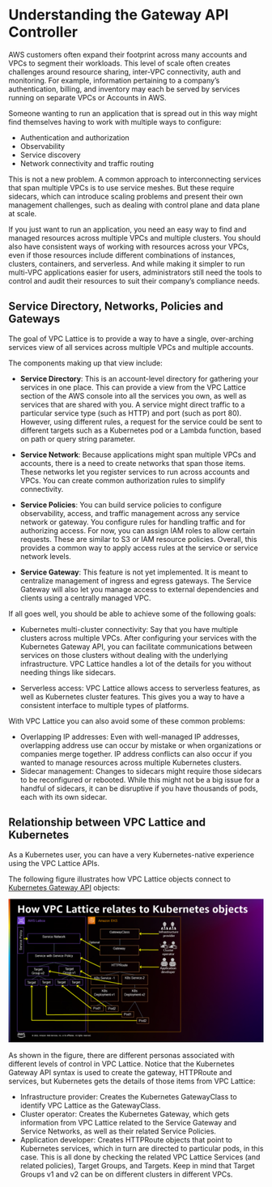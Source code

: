 # Understanding the Gateway API Controller

AWS customers often expand their footprint across many accounts and VPCs to segment their workloads. This level of scale often creates challenges around resource sharing, inter-VPC connectivity, auth and monitoring.  For example, information pertaining to a company’s authentication, billing, and inventory may each be served by services running on separate VPCs or Accounts in AWS.

Someone wanting to run an application that is spread out in this way might find themselves having to work with multiple ways to configure:

* Authentication and authorization
* Observability
* Service discovery
* Network connectivity and traffic routing

This is not a new problem.
A common approach to interconnecting services that span multiple VPCs is to use service meshes. But these require sidecars, which can introduce scaling problems and present their own management challenges, such as dealing with control plane and data plane at scale.

If you just want to run an application, you need an easy way to find and managed resources across multiple VPCs and multiple clusters. You should also have consistent ways of working with resources across your VPCs, even if those resources include different combinations of instances, clusters, containers, and serverless. And while making it simpler to run multi-VPC applications easier for users, administrators still need the tools to control and audit their resources to suit their company’s compliance needs.

## Service Directory, Networks, Policies and Gateways

The goal of VPC Lattice is to provide a way to have a single, over-arching services view of all services across multiple VPCs and multiple accounts.

The components making up that view include:

* **Service Directory**: This is an account-level directory for gathering your services in one place. This can provide a view from the VPC Lattice section of the AWS console into all the services you own, as well as services that are shared with you. A service might direct traffic to a particular service type (such as HTTP) and port (such as port 80). However, using different rules, a request for the service could be sent to different targets such as a Kubernetes pod or a Lambda function, based on path or query string parameter.

* **Service Network**: Because applications might span multiple VPCs and accounts, there is a need to create networks that span those items. These networks let you register services to run across accounts and VPCs. You can create common authorization rules to simplify connectivity.

* **Service Policies**: You can build service policies to configure observability, access, and traffic management across any service network or gateway. You configure rules for handling traffic and for authorizing access. For now, you can assign IAM roles to allow certain requests. These are similar to S3 or IAM resource policies. Overall, this provides a common way to apply access rules at the service or service network levels.

* **Service Gateway**: This feature is not yet implemented. It is meant to centralize management of ingress and egress gateways. The Service Gateway will also let you manage access to external dependencies and clients using a centrally managed VPC.

If all goes well, you should be able to achieve some of the following goals:

* Kubernetes multi-cluster connectivity: Say that you have multiple clusters across multiple VPCs. After configuring your services with the Kubernetes Gateway API, you can facilitate communications between services on those clusters without dealing with the underlying infrastructure. VPC Lattice handles a lot of the details for you without needing things like sidecars.

* Serverless access: VPC Lattice allows access to serverless features, as well as Kubernetes cluster features. This gives you a way to have a consistent interface to multiple types of platforms.

With VPC Lattice you can also avoid some of these common problems:

* Overlapping IP addresses: Even with well-managed IP addresses, overlapping address use can occur by mistake or when organizations or companies merge together. IP address conflicts can also occur if you wanted to manage resources across multiple Kubernetes clusters.
* Sidecar management: Changes to sidecars might require those sidecars to be reconfigured or rebooted. While this might not be a big issue for a handful of sidecars, it can be disruptive if you have thousands of pods, each with its own sidecar.

## Relationship between VPC Lattice and Kubernetes

As a Kubernetes user, you can have a very Kubernetes-native experience using the VPC Lattice APIs.

The following figure illustrates how VPC Lattice objects connect to [Kubernetes Gateway API](https://gateway-api.sigs.k8s.io/) objects:

![VPC Lattice objects relation to Kubernetes objects](images/personae.png)

As shown in the figure, there are different personas associated with different levels of control in VPC Lattice.
Notice that the Kubernetes Gateway API syntax is used to create the gateway, HTTPRoute and services, but Kubernetes gets the details of those items from VPC Lattice:

* Infrastructure provider: Creates the Kubernetes GatewayClass to identify VPC Lattice as the GatewayClass.
* Cluster operator: Creates the Kubernetes Gateway, which gets information from VPC Lattice related to the Service Gateway and Service Networks, as well as their related Service Policies.
* Application developer: Creates HTTPRoute objects that point to Kubernetes services, which in turn are directed to particular pods, in this case. This is all done by checking the related VPC Lattice Services (and related policies), Target Groups, and Targets. Keep in mind that Target Groups v1 and v2 can be on different clusters in different VPCs.
